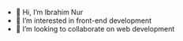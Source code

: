 - 👋 Hi, I’m Ibrahim Nur
- 👀 I’m interested in front-end development
- 💞️ I’m looking to collaborate on web development


<!---
Bramasama/Bramasama is a ✨ special ✨ repository because its `README.md` (this file) appears on your GitHub profile.
You can click the Preview link to take a look at your changes.
--->
